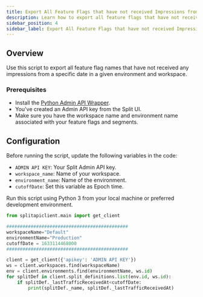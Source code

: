 ```yaml
---
title: Export All Feature Flags that have not received Impressions from a Specific Date
description: Learn how to export all feature flags that have not received impressions from a specific date using the Admin API.
sidebar_position: 4
sidebar_label: Export All Feature Flags that have not received Impressions from a Specific Date
---
```


## Overview

Use this script to export all feature flag names that have not received any impressions from a specific date in a given environment and workspace.

### Prerequisites

- Install the [Python Admin API Wrapper](/docs/feature-management-experimentation/api/wrappers/python-admin-api).
- You've created an Admin API key from the Split UI.
- Make sure you have the workspace name and environment name associated with your feature flags and segments.

## Configuration

Before running the script, update the following variables in the code:

- `ADMIN API KEY`: Your Split Admin API key.
- `workspace_name`: Name of your workspace.
- `environment_name`: Name of the environment.
- `cutoffDate`: Set this variable as Epoch time.

Run this script using Python 3 from your local machine or preferred development environment.

```python
from splitapiclient.main import get_client

#############################################
workspaceName="Default"
environmentName="Production"
cutoffDate = 1633114468000
#############################################

client = get_client({'apikey': 'ADMIN API KEY'})
ws = client.workspaces.find(workspaceName)
env = client.environments.find(environmentName, ws.id)
for splitDef in client.split_definitions.list(env.id, ws.id): 
    if splitDef._lastTrafficReceivedAt<cutoffDate:
        print(splitDef._name, splitDef._lastTrafficReceivedAt)
```